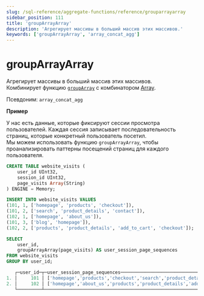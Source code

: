 ```yaml
---
slug: /sql-reference/aggregate-functions/reference/grouparrayarray
sidebar_position: 111
title: 'groupArrayArray'
description: 'Агрегирует массивы в больший массив этих массивов.'
keywords: ['groupArrayArray', 'array_concat_agg']
---
```



# groupArrayArray

Агрегирует массивы в больший массив этих массивов.  
Комбинирует функцию [`groupArray`](/sql-reference/aggregate-functions/reference/grouparray) с комбинатором [Array](/sql-reference/aggregate-functions/combinators#-array).

Псевдоним: `array_concat_agg`

**Пример**

У нас есть данные, которые фиксируют сессии просмотра пользователей. Каждая сессия записывает последовательность страниц, которые конкретный пользователь посетил.  
Мы можем использовать функцию `groupArrayArray`, чтобы проанализировать паттерны посещений страниц для каждого пользователя.

```sql title="Setup"
CREATE TABLE website_visits (
    user_id UInt32,
    session_id UInt32,
    page_visits Array(String)
) ENGINE = Memory;

INSERT INTO website_visits VALUES
(101, 1, ['homepage', 'products', 'checkout']),
(101, 2, ['search', 'product_details', 'contact']),
(102, 1, ['homepage', 'about_us']),
(101, 3, ['blog', 'homepage']),
(102, 2, ['products', 'product_details', 'add_to_cart', 'checkout']);
```

```sql title="Query"
SELECT
    user_id,
    groupArrayArray(page_visits) AS user_session_page_sequences
FROM website_visits
GROUP BY user_id;
```

```sql title="Response"
   ┌─user_id─┬─user_session_page_sequences───────────────────────────────────────────────────────────────┐
1. │     101 │ ['homepage','products','checkout','search','product_details','contact','blog','homepage'] │
2. │     102 │ ['homepage','about_us','products','product_details','add_to_cart','checkout']             │
   └─────────┴───────────────────────────────────────────────────────────────────────────────────────────┘
```
